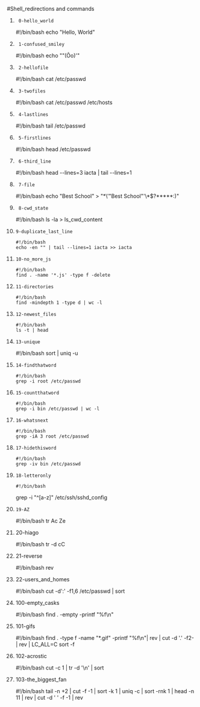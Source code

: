 #Shell_redirections and commands

1)  	0-hello_world

   	#!/bin/bash
	echo "Hello, World"

2)  	1-confused_smiley

   	#!/bin/bash
   	echo "\"(Ôo)'"


3)   	2-hellofile

   	#!/bin/bash
   	cat /etc/passwd 

4)  	3-twofiles

   	#!/bin/bash
   	cat /etc/passwd /etc/hosts

5)  	4-lastlines

   	#!/bin/bash
   	tail /etc/passwd

6)  	5-firstlines

   	#!/bin/bash
   	head /etc/passwd

7)  	6-third_line

   	#!/bin/bash
   	head --lines=3 iacta | tail --lines=1

8)  	7-file

   	#!/bin/bash
   	echo "Best School" > "\*\\\'\"Best School\"\'\\\*$\?\*\*\*\*\*:)"

9)  	8-cwd_state

   	#!/bin/bash
   	ls -la > ls_cwd_content


10)  	9-duplicate_last_line

    	#!/bin/bash
    	echo -en "" | tail --lines=1 iacta >> iacta


11)  	10-no_more_js

    	#!/bin/bash
    	find . -name '*.js' -type f -delete

12)  	11-directories

    	#!/bin/bash
    	find -mindepth 1 -type d | wc -l

13)  	12-newest_files

    	#!/bin/bash
    	ls -t | head

14)   	13-unique

   	 #!/bin/bash
   	 sort | uniq -u

15)   	14-findthatword

     	#!/bin/bash
     	grep -i root /etc/passwd

16)  	15-countthatword

     	#!/bin/bash
     	grep -i bin /etc/passwd | wc -l

17)   	16-whatsnext

     	#!/bin/bash
     	grep -iA 3 root /etc/passwd

18)    	17-hidethisword

      	#!/bin/bash
      	grep -iv bin /etc/passwd

19)    	18-letteronly

        #!/bin/bash
	grep -i "^[a-z]" /etc/ssh/sshd_config


20)  	19-AZ

	#!/bin/bash
	tr Ac Ze

21)	20-hiago

	#!/bin/bash
	tr -d cC

22)	21-reverse

	#!/bin/bash
	rev

23)	22-users_and_homes

	#!/bin/bash
	cut -d':' -f1,6 /etc/passwd | sort

24)	100-empty_casks

	#!/bin/bash
	find . -empty -printf "%f\n"

25)	101-gifs

	#!/bin/bash
    	find . -type f -name "*.gif" -printf "%f\n"| rev | cut -d '.' -f2- | rev | LC_ALL=C sort -f

26)	102-acrostic

	#!/bin/bash
	cut -c 1 | tr -d '\n' | sort

27)	103-the_biggest_fan

	#!/bin/bash
	tail -n +2 | cut -f -1 | sort -k 1 | uniq -c | sort -rnk 1 | head -n 11 | rev | cut -d ' ' -f -1 | rev



